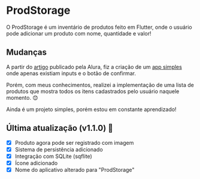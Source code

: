 # ProdStorage

O ProdStorage é um inventário de produtos feito em Flutter, onde o usuário pode adicionar um produto com nome, quantidade e valor!

## Mudanças

A partir do <a href='https://www.alura.com.br/artigos/criando-formulario-com-flutter'>artigo</a> publicado pela Alura, fiz a criação de um <a href='https://github.com/CaioLuppo/InventariodeProdutos/releases/tag/FimDoArtigo'>app simples</a> onde apenas existiam inputs e o botão de confirmar.

Porém, com meus conhecimentos, realizei a implementação de uma lista de produtos que mostra todos os itens cadastrados pelo usuário naquele momento. 😊

Ainda é um projeto simples, porém estou em constante aprendizado!

## Última atualização (v1.1.0) 🎉

- [x] Produto agora pode ser registrado com imagem
- [x] Sistema de persistência adicionado
- [x] Integração com SQLite (sqflite)
- [x] Ícone adicionado
- [x] Nome do aplicativo alterado para "ProdStorage"
